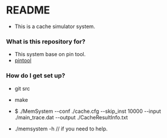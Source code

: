 # README #

* This is a cache simulator system. 

### What is this repository for? ###

* This system base on pin tool.
* [pintool](https://software.intel.com/en-us/articles/pin-a-dynamic-binary-instrumentation-tool)

### How do I get set up? ###

* git src
* make 
* $ ./MemSystem --conf ./cache.cfg --skip_inst 10000 --input ./main_trace.dat --output ./CacheResultInfo.txt  
 
* ./memsystem -h   // if you need to help.